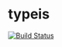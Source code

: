 # typeis

[![Build Status][travis-img]][travis-url] 

[travis-img]: https://travis-ci.org/blearjs/blear.utils.typeis.svg?branch=2.x
[travis-url]: https://travis-ci.org/blearjs/blear.utils.typeis


